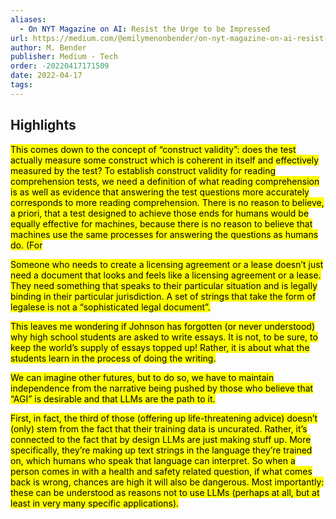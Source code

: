 ```yaml
---
aliases:
  - On NYT Magazine on AI: Resist the Urge to be Impressed
url: https://medium.com/@emilymenonbender/on-nyt-magazine-on-ai-resist-the-urge-to-be-impressed-3d92fd9a0edd
author: M. Bender
publisher: Medium - Tech
order: -20220417171509
date: 2022-04-17
tags:
---
```


## Highlights
<mark>This comes down to the concept of “construct validity”: does the test actually measure some construct which is coherent in itself and effectively measured by the test? To establish construct validity for reading comprehension tests, we need a definition of what reading comprehension is as well as evidence that answering the test questions more accurately corresponds to more reading comprehension. There is no reason to believe, a priori, that a test designed to achieve those ends for humans would be equally effective for machines, because there is no reason to believe that machines use the same processes for answering the questions as humans do. (For</mark>

<mark>Someone who needs to create a licensing agreement or a lease doesn’t just need a document that looks and feels like a licensing agreement or a lease. They need something that speaks to their particular situation and is legally binding in their particular jurisdiction. A set of strings that take the form of legalese is not a “sophisticated legal document”.</mark>

<mark>This leaves me wondering if Johnson has forgotten (or never understood) why high school students are asked to write essays. It is not, to be sure, to keep the world’s supply of essays topped up! Rather, it is about what the students learn in the process of doing the writing.</mark>

<mark>We can imagine other futures, but to do so, we have to maintain independence from the narrative being pushed by those who believe that “AGI” is desirable and that LLMs are the path to it.</mark>

<mark>First, in fact, the third of those (offering up life-threatening advice) doesn’t (only) stem from the fact that their training data is uncurated. Rather, it’s connected to the fact that by design LLMs are just making stuff up. More specifically, they’re making up text strings in the language they’re trained on, which humans who speak that language can interpret. So when a person comes in with a health and safety related question, if what comes back is wrong, chances are high it will also be dangerous. Most importantly: these can be understood as reasons not to use LLMs (perhaps at all, but at least in very many specific applications).</mark>

